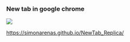 ### New tab in google chrome

[![](https://i.imgur.com/lGLDOtg.png)](https://i.imgur.com/lGLDOtg.png)

https://simonarenas.github.io/NewTab_Replica/
